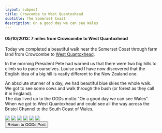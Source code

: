 ```yaml
---
layout: subpost
title: Crowcombe to West Quantoxhead
subtitle: The Somerset Coast
description: On a good day we can see Wales
---
```


<h4>05/10/2013: 7 miles from Crowcombe to West Quantoxhead</h4>

Today we completed a beautiful walk near the Somerset Coast through farm land from Crowcombe to <a target="_blank" href="https://www.quantockonline.co.uk/quantocks/villages/westquantoxhead/westquantox1.html">West Quantoxhead</a>. 

In the morning President Pete had warned us that there were two big hills to climb so to pace ourselves. Louise and I have now discovered that the English idea of a big hill is vastly different to the New Zealand one. 

An absolute stunner of a day, we had beautiful blue skies the whole walk. We got to see some cows and walk through the bush (or forest as they call it in England). <br> 
The day lived up to the OODs motto "On a good day we can see Wales". When we got to West Quantoxhead and could see all the way across the Bristol Channel to the South Coast of Wales. 

<img src="https://lh3.googleusercontent.com/mA9wwxXAZ2GQlcn8tK28X2zVYBNrpawXmF-ETdSY5xH1ILeDehCtTxYR-mqINkCTbzWQqGAlUrrtmKFTtGucQzdWNEUAzMijb37Dr9XMrQuaiegH1fyGFlXDEhBm31md9GHdtG61I6w=w2400" class="image1">
<img src="https://lh3.googleusercontent.com/6s6LJIphhD3eJV35adFeCsrKVnO6QKttyb66XUXBtGpgLrcX06Xz96lyIOefXrwASsw19kcIaL2FVfOa3mVWcHtG6thgZp8eNKfDy2QlkP6TYNu-Kg4B2oz2sNCVO3LcOmYzYXSbyqc=w2400" class="image1">
<img src="https://lh3.googleusercontent.com/shS6vgkcwfjvC_E7tJYKbIXg_xqX3kYitPzY_Dvv7fnwdooLbhqvWeXmUh5ri4SOMF7IIiGAO2UhXPPd-wvuwP6jrZoukWJFsBhT6kI4wVp4sqGdfzx-yKTSzwau0QfYdSDZ8hripZI=w2400" class="image1">
<img src="https://lh3.googleusercontent.com/MuJqyrwt5t4yNu9wVRx1r5-Grr0z4xg92Hkv6TQkUvVy2WGYu0FVQHsWmVvOzt1QwUmdnUhQQiQT5n8f94vpsuQFahboOBtxlSDb1OlWijKEz-er1HHqGUQWtCQG3S5B0B598faebMU=w2400" class="image1">
<img src="https://lh3.googleusercontent.com/Ic3N_G4xgdBApTIyI4PllAGJJWOeGMqTL-SxGMZkptElKKY3gMOZ2tbAfwyGeIBOcuBu51Rv4d6_EZrGFdI4DaZjGuxg5jL8-4hTOA7LlqTkvHgsFBkqGtRC-33Ygtdw1T_i60zO4-4=w2400" class="image1">
<img src="https://lh3.googleusercontent.com/9Uob6sNW5HWgdbPObqWPH7Yg8pbhw6WTeIxU-Y7eOjmF4J_zmT_m4IHT1_T2NyKKoNjx1-meaoGrMUE8iJ-adFTLsTFD2rdcVIDHLQT4rZ0r8dYdEtTqoYtsWLvaycQQCdC33EKOhf4=w2400" class="image1">

<div class="wrapper">
  <input type="button" class="button" value="Return to OODs Post" onclick="self.close()">
</div>
